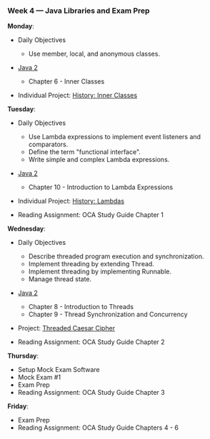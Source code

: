 ### Week 4 — Java Libraries and Exam Prep

**Monday**:
* Daily Objectives
  * Use member, local, and anonymous classes.

* [Java 2](../week3/Java2)
  * Chapter 6 - Inner Classes
* Individual Project: [History: Inner Classes](history/innerClasses.md)

**Tuesday**:
* Daily Objectives
  * Use Lambda expressions to implement event listeners and comparators.
  * Define the term "functional interface".
  * Write simple and complex Lambda expressions.
 
* [Java 2](../week3/Java2)
  * Chapter 10 - Introduction to Lambda Expressions
* Individual Project: [History: Lambdas](history/lambdas.md)
* Reading Assignment: OCA Study Guide Chapter 1 

**Wednesday**:
* Daily Objectives
  * Describe threaded program execution and synchronization.
  * Implement threading by extending Thread.
  * Implement threading by implementing Runnable.
  * Manage thread state.
  
* [Java 2](../week3/Java2)
  * Chapter 8 - Introduction to Threads 
  * Chapter 9 - Thread Synchronization and Concurrency 
* Project: [Threaded Caesar Cipher](caesarThreaded/README.md) 
* Reading Assignment: OCA Study Guide Chapter 2 

**Thursday**:
* Setup Mock Exam Software
* Mock Exam #1
* Exam Prep 
* Reading Assignment: OCA Study Guide Chapter 3 

**Friday**:
* Exam Prep 
* Reading Assignment: OCA Study Guide Chapters 4 - 6 
